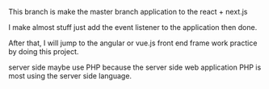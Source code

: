 This branch is make the master branch application to the react + next.js

I make almost stuff just add the event listener to the application then done.

After that, I will jump to the angular or vue.js front end frame work practice by doing this project.

server side maybe use PHP because the server side web application PHP is most using the server side language.